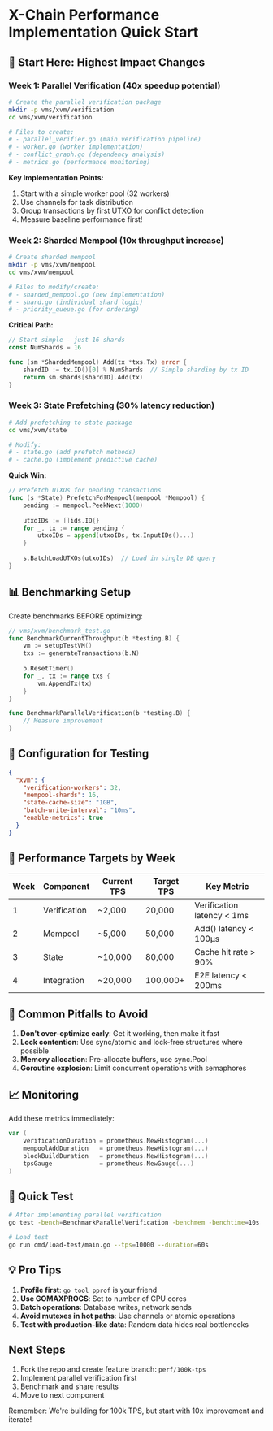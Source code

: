 # X-Chain Performance Implementation Quick Start

## 🚀 Start Here: Highest Impact Changes

### Week 1: Parallel Verification (40x speedup potential)

```bash
# Create the parallel verification package
mkdir -p vms/xvm/verification
cd vms/xvm/verification

# Files to create:
# - parallel_verifier.go (main verification pipeline)
# - worker.go (worker implementation)
# - conflict_graph.go (dependency analysis)
# - metrics.go (performance monitoring)
```

**Key Implementation Points:**
1. Start with a simple worker pool (32 workers)
2. Use channels for task distribution
3. Group transactions by first UTXO for conflict detection
4. Measure baseline performance first!

### Week 2: Sharded Mempool (10x throughput increase)

```bash
# Create sharded mempool
mkdir -p vms/xvm/mempool
cd vms/xvm/mempool

# Files to modify/create:
# - sharded_mempool.go (new implementation)
# - shard.go (individual shard logic)
# - priority_queue.go (for ordering)
```

**Critical Path:**
```go
// Start simple - just 16 shards
const NumShards = 16

func (sm *ShardedMempool) Add(tx *txs.Tx) error {
    shardID := tx.ID()[0] % NumShards  // Simple sharding by tx ID
    return sm.shards[shardID].Add(tx)
}
```

### Week 3: State Prefetching (30% latency reduction)

```bash
# Add prefetching to state package
cd vms/xvm/state

# Modify:
# - state.go (add prefetch methods)
# - cache.go (implement predictive cache)
```

**Quick Win:**
```go
// Prefetch UTXOs for pending transactions
func (s *State) PrefetchForMempool(mempool *Mempool) {
    pending := mempool.PeekNext(1000)
    
    utxoIDs := []ids.ID{}
    for _, tx := range pending {
        utxoIDs = append(utxoIDs, tx.InputIDs()...)
    }
    
    s.BatchLoadUTXOs(utxoIDs)  // Load in single DB query
}
```

## 📊 Benchmarking Setup

Create benchmarks BEFORE optimizing:

```go
// vms/xvm/benchmark_test.go
func BenchmarkCurrentThroughput(b *testing.B) {
    vm := setupTestVM()
    txs := generateTransactions(b.N)
    
    b.ResetTimer()
    for _, tx := range txs {
        vm.AppendTx(tx)
    }
}

func BenchmarkParallelVerification(b *testing.B) {
    // Measure improvement
}
```

## 🔧 Configuration for Testing

```json
{
  "xvm": {
    "verification-workers": 32,
    "mempool-shards": 16,
    "state-cache-size": "1GB",
    "batch-write-interval": "10ms",
    "enable-metrics": true
  }
}
```

## 🎯 Performance Targets by Week

| Week | Component | Current TPS | Target TPS | Key Metric |
|------|-----------|-------------|------------|------------|
| 1 | Verification | ~2,000 | 20,000 | Verification latency < 1ms |
| 2 | Mempool | ~5,000 | 50,000 | Add() latency < 100μs |
| 3 | State | ~10,000 | 80,000 | Cache hit rate > 90% |
| 4 | Integration | ~20,000 | 100,000+ | E2E latency < 200ms |

## 🚨 Common Pitfalls to Avoid

1. **Don't over-optimize early**: Get it working, then make it fast
2. **Lock contention**: Use sync/atomic and lock-free structures where possible
3. **Memory allocation**: Pre-allocate buffers, use sync.Pool
4. **Goroutine explosion**: Limit concurrent operations with semaphores

## 📈 Monitoring

Add these metrics immediately:

```go
var (
    verificationDuration = prometheus.NewHistogram(...)
    mempoolAddDuration   = prometheus.NewHistogram(...)
    blockBuildDuration   = prometheus.NewHistogram(...)
    tpsGauge             = prometheus.NewGauge(...)
)
```

## 🏃 Quick Test

```bash
# After implementing parallel verification
go test -bench=BenchmarkParallelVerification -benchmem -benchtime=10s

# Load test
go run cmd/load-test/main.go --tps=10000 --duration=60s
```

## 💡 Pro Tips

1. **Profile first**: `go tool pprof` is your friend
2. **Use GOMAXPROCS**: Set to number of CPU cores
3. **Batch operations**: Database writes, network sends
4. **Avoid mutexes in hot paths**: Use channels or atomic operations
5. **Test with production-like data**: Random data hides real bottlenecks

## Next Steps

1. Fork the repo and create feature branch: `perf/100k-tps`
2. Implement parallel verification first
3. Benchmark and share results
4. Move to next component

Remember: We're building for 100k TPS, but start with 10x improvement and iterate!